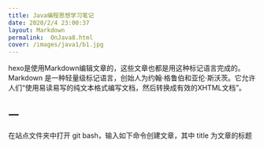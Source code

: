 ```yaml
---
title: Java编程思想学习笔记
date: 2020/2/4 23:00:37
layout: Markdown
permalink:  OnJava8.html
cover: /images/java1/b1.jpg
---
```

hexo是使用Markdown编辑文章的，这些文章也都是用这种标记语言完成的。Markdown 是一种轻量级标记语言，创始人为约翰·格鲁伯和亚伦·斯沃茨。它允许人们“使用易读易写的纯文本格式编写文档，然后转换成有效的XHTML文档”。
<!--more-->
## 一
在站点文件夹中打开 git bash，输入如下命令创建文章，其中 title 为文章的标题
